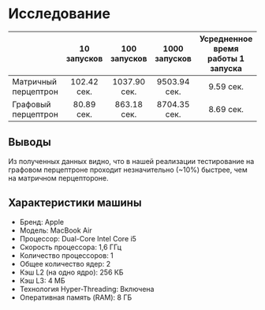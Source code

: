 # Исследование

|  | 10 запусков | 100 запусков | 1000 запусков | Усредненное время работы 1 запуска |
| ------------- | :-----: | :-----: | :-----: | :-----: |
| Матричный перцептрон | 102.42 сек. | 1037.90 сек. | 9503.94 сек. | 9.59 сек. |
| Графовый перцептрон | 80.89 сек. | 863.18 сек. | 8704.35 сек. | 8.69 сек. |

## Выводы

Из полученных данных видно, что в нашей реализации тестирование на графовом перцептроне проходит незначительно (~10%) быстрее, чем на матричном перцептороне.

## Характеристики машины

- Бренд: Apple
- Модель: MacBook Air
- Процессор: Dual-Core Intel Core i5
- Скорость процессора: 1,6 ГГц
- Количество процессоров: 1
- Общее количество ядер: 2
- Кэш L2 (на одно ядро): 256 КБ
- Кэш L3: 4 МБ
- Технология Hyper-Threading: Включена
- Оперативная память (RAM): 8 ГБ
